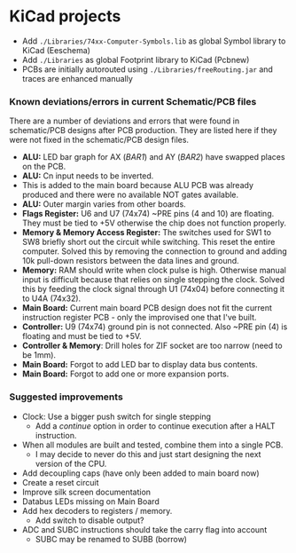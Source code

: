 # KiCad projects

- Add `./Libraries/74xx-Computer-Symbols.lib` as global Symbol library to KiCad (Eeschema)
- Add `./Libraries` as global Footprint library to KiCad (Pcbnew)
- PCBs are initially autorouted using `./Libraries/freeRouting.jar` and traces are enhanced manually



### Known deviations/errors in current Schematic/PCB files

There are a number of deviations and errors that were found in schematic/PCB designs after PCB production. They are listed here if they were not fixed in the schematic/PCB design files.

- **ALU:** LED bar graph for AX (_BAR1_) and AY (_BAR2_) have swapped places on the PCB.
- **ALU:** Cn input needs to be inverted.
- This is added to the main board because ALU PCB was already produced and there were no available NOT gates available.
- **ALU:** Outer margin varies from other boards.
- **Flags Register:** U6 and U7 (74x74) ~PRE pins (4 and 10) are floating. They must be tied to +5V otherwise the chip does not function properly.
- **Memory & Memory Access Register:** The switches used for SW1 to SW8 briefly short out the circuit while switching. This reset the entire computer. Solved this by removing the connection to ground and adding 10k pull-down resistors between the data lines and ground.
- **Memory:** RAM should write when clock pulse is high. Otherwise manual input is difficult because that relies on single stepping the clock. Solved this by feeding the clock signal through U1 (74x04) before connecting it to U4A (74x32).
- **Main Board:** Current main board PCB design does not fit the current instruction register PCB - only the improvised one that I've built.
- **Controller:** U9 (74x74) ground pin is not connected. Also ~PRE pin (4) is floating and must be tied to +5V.
- **Controller & Memory**: Drill holes for ZIF socket are too narrow (need to be 1mm).
- **Main Board:** Forgot to add LED bar to display data bus contents.
- **Main Board:** Forgot to add one or more expansion ports.



### Suggested improvements

- Clock: Use a bigger push switch for single stepping
  - Add a *continue* option in order to continue execution after a HALT instruction.
- When all modules are built and tested, combine them into a single PCB.
  - I may decide to never do this and just start designing the next version of the CPU.
- Add decoupling caps (have only been added to main board now)
- Create a reset circuit
- Improve silk screen documentation
- Databus LEDs missing on Main Board
- Add hex decoders to registers / memory.
  - Add switch to disable output?
- ADC and SUBC instructions should take the carry flag into account
  - SUBC may be renamed to SUBB (borrow)